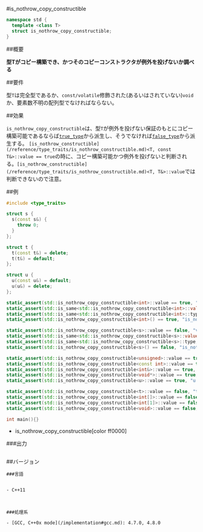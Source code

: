 #is_nothrow_copy_constructible
```cpp
namespace std {
  template <class T>
  struct is_nothrow_copy_constructible;
}
```

##概要

<b>型Tがコピー構築でき、かつそのコピーコンストラクタが例外を投げないか調べる</b>


##要件

型`T`は完全型であるか、`const/volatile`修飾された(あるいはされていない)`void`か、要素数不明の配列型でなければならない。



##効果

`is_nothrow_copy_constructible`は、型`T`が例外を投げない保証のもとにコピー構築可能であるならば[`true_type`](/reference/type_traits/integral_constant-true_type-false_type.md)から派生し、そうでなければ[`false_type`](/reference/type_traits/integral_constant-true_type-false_type.md)から派生する。
`[is_nothrow_constructible](/reference/type_traits/is_nothrow_constructible.md)<T, const T&>::value == true`の時に、コピー構築可能かつ例外を投げないと判断される。`[is_nothrow_constructible](/reference/type_traits/is_nothrow_constructible.md)<T, T&>::value`では判断できないので注意。



##例

```cpp
#include <type_traits>

struct s {
  s(const s&) {
    throw 0;
  }
};

struct t {
  t(const t&) = delete;
  t(t&) = default;
};

struct u {
  u(const u&) = default;
  u(u&) = delete;
};

static_assert(std::is_nothrow_copy_constructible<int>::value == true, "value == true, int is nothrow copy constructible");
static_assert(std::is_same<std::is_nothrow_copy_constructible<int>::value_type, bool>::value, "value_type == bool");
static_assert(std::is_same<std::is_nothrow_copy_constructible<int>::type, std::true_type>::value, "type == true_type");
static_assert(std::is_nothrow_copy_constructible<int>() == true, "is_nothrow_copy_constructible<int>() == true");

static_assert(std::is_nothrow_copy_constructible<s>::value == false, "value == false, s is not nothrow copy constructible");
static_assert(std::is_same<std::is_nothrow_copy_constructible<s>::value_type, bool>::value, "value_type == bool");
static_assert(std::is_same<std::is_nothrow_copy_constructible<s>::type, std::false_type>::value, "type == false_type");
static_assert(std::is_nothrow_copy_constructible<s>() == false, "is_nothrow_copy_constructible<s>() == false");

static_assert(std::is_nothrow_copy_constructible<unsigned>::value == true, "unsigned is nothrow copy constructible");
static_assert(std::is_nothrow_copy_constructible<const int>::value == true, "const int is nothrow copy constructible");
static_assert(std::is_nothrow_copy_constructible<int&>::value == true, "int& is nothrow copy constructible");
static_assert(std::is_nothrow_copy_constructible<void*>::value == true, "void* is nothrow copy constructible");
static_assert(std::is_nothrow_copy_constructible<u>::value == true, "u is nothrow copy constructible");

static_assert(std::is_nothrow_copy_constructible<t>::value == false, "t is not nothrow copy constructible");
static_assert(std::is_nothrow_copy_constructible<int[]>::value == false, "int[] is not nothrow copy constructible");
static_assert(std::is_nothrow_copy_constructible<int[1]>::value == false, "int[1] is not nothrow copy constructible");
static_assert(std::is_nothrow_copy_constructible<void>::value == false, "void is not nothrow copy constructible");

int main(){}
```
* is_nothrow_copy_constructible[color ff0000]

###出力

```cpp
```

##バージョン
```
###言語


- C++11



###処理系

- [GCC, C++0x mode](/implementation#gcc.md): 4.7.0, 4.8.0

